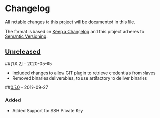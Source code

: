 # Changelog
All notable changes to this project will be documented in this file.

The format is based on [Keep a Changelog](http://keepachangelog.com/en/1.0.0/)
and this project adheres to [Semantic Versioning](http://semver.org/spec/v2.0.0.html).

## [Unreleased]


##[1.0.2] - 2020-05-05
- Included changes to allow GIT plugin to retrieve credentials from slaves
- Removed binaries deliverables, to use artifactory to deliver binaries

##[0.7.0] - 2019-09-27
### Added
- Added Support for SSH Private Key


[Unreleased]: https://github.com/cyberark/conjur-credentials-plugin/compare/v0.7...HEAD
[0.7.0]: https://github.com/cyberark/conjur-credentials-plugin/compare/v0.5...v0.7